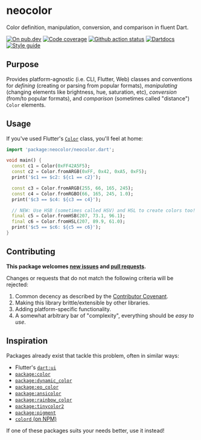 # neocolor

Color definition, manipulation, conversion, and comparison in fluent Dart.

[![On pub.dev][pub_img]][pub_url]
[![Code coverage][cov_img]][cov_url]
[![Github action status][gha_img]][gha_url]
[![Dartdocs][doc_img]][doc_url]
[![Style guide][sty_img]][sty_url]

[pub_url]: https://pub.dartlang.org/packages/neocolor
[pub_img]: https://img.shields.io/pub/v/neocolor.svg
[gha_url]: https://github.com/neo-dart/neocolor/actions
[gha_img]: https://github.com/neo-dart/neocolor/workflows/Dart/badge.svg
[cov_url]: https://codecov.io/gh/neo-dart/neocolor
[cov_img]: https://codecov.io/gh/neo-dart/neocolor/branch/main/graph/badge.svg
[doc_url]: https://www.dartdocs.org/documentation/neocolor/latest
[doc_img]: https://img.shields.io/badge/Documentation-neocolor-blue.svg
[sty_url]: https://pub.dev/packages/neodart
[sty_img]: https://img.shields.io/badge/style-neodart-9cf.svg

## Purpose

Provides platform-agnostic (i.e. CLI, Flutter, Web) classes and conventions for
_defining_ (creating or parsing from popular formats), _manipulating_ (changing
elements like brightness, hue, saturation, etc), _conversion_ (from/to popular
formats), and _comparison_ (sometimes called "distance") `Color` elements.

## Usage

If you've used Flutter's [`Color`][dart-ui-color] class, you'll feel at home:

```dart
import 'package:neocolor/neocolor.dart';

void main() {
  const c1 = Color(0xFF42A5F5);
  const c2 = Color.fromARGB(0xFF, 0x42, 0xA5, 0xF5);
  print('$c1 == $c2: ${c1 == c2}');

  const c3 = Color.fromARGB(255, 66, 165, 245);
  const c4 = Color.fromRGBO(66, 165, 245, 1.0);
  print('$c3 == $c4: ${c3 == c4}');

  // NEW: Use HSB (sometimes called HSV) and HSL to create colors too!
  final c5 = Color.fromHSB(207, 73.1, 96.1);
  final c6 = Color.fromHSL(207, 89.9, 61.0);
  print('$c5 == $c6: ${c5 == c6}');
}
```

[dart-ui-color]: https://api.flutter.dev/flutter/dart-ui/Color-class.html

## Contributing

**This package welcomes [new issues][issues] and [pull requests][fork].**

[issues]: https://github.com/neo-dart/neocolor/issues/new
[fork]: https://github.com/neo-dart/neocolor/fork

Changes or requests that do not match the following criteria will be rejected:

1. Common decency as described by the [Contributor Covenant][code-of-conduct].
2. Making this library brittle/extensible by other libraries.
3. Adding platform-specific functionality.
4. A somewhat arbitrary bar of "complexity", everything should be _easy to use_.

[code-of-conduct]: https://www.contributor-covenant.org/version/1/4/code-of-conduct/

## Inspiration

Packages already exist that tackle this problem, often in similar ways:

- Flutter's [`dart:ui`][dart-ui-color]
- [`package:color`](https://pub.dev/packages/color)
- [`package:dynamic_color`](https://pub.dev/packages/dynamic_color)
- [`package:eo_color`](https://pub.dev/packages/eo_color)
- [`package:ansicolor`](https://pub.dev/packages/ansicolor)
- [`package:rainbow_color`](https://pub.dev/packages/rainbow_color)
- [`package:tinycolor2`](https://pub.dev/packages/tinycolor2)
- [`package:pigment`](https://pub.dev/packages/pigment)
- [`colord` (on NPM)](https://www.npmjs.com/package/colord)

If one of these packages suits your needs better, use it instead!
